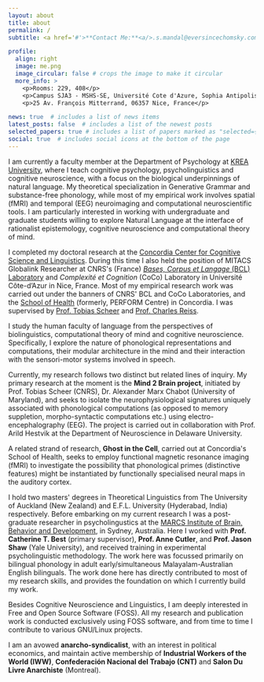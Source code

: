 ```yaml
---
layout: about
title: about
permalink: /
subtitle: <a href='#'>**Contact Me:**<a/>.s.mandal@eversincechomsky.com; sayantan.mandal@mail.concordia.ca.

profile:
  align: right
  image: me.png
  image_circular: false # crops the image to make it circular
  more_info: >
    <p>Rooms: 229, 408</p>
    <p>Campus SJA3 - MSHS-SE, Université Cote d'Azure, Sophia Antipolis 4</p>
    <p>25 Av. François Mitterrand, 06357 Nice, France</p>

news: true  # includes a list of news items
latest_posts: false  # includes a list of the newest posts
selected_papers: true # includes a list of papers marked as "selected={true}"
social: true  # includes social icons at the bottom of the page
---
```

I am currently a faculty member at the Department of Psychology at [KREA University](https://krea.edu.in/), where I teach cognitive psychology, psycholinguistics and cognitive neuroscience, with a focus on the biological underpinnings of natural language. My theoretical specialization in Generative Grammar and substance-free phonology, while most of my empirical work involves spatial (fMRI) and temporal (EEG) neuroimaging and computational neuroscientific tools. I am particularly interested in working with undergraduate and graduate students willing to explore Natural Language at the interface of rationalist epistemology, cognitive neuroscience and computational theory of mind.

I completed my doctoral research at the [Concordia Center for Cognitive Science and Linguistics](https://www.concordia.ca/artsci/research/cognitive-science-linguistics.html). During this time I also held the position of MITACS Globalink Researcher at CNRS's (France) [_Bases, Corpus et Langage_ (BCL) Laboratory](https://bcl.cnrs.fr/) and _Complexité et Cognition_ (CoCo) Laboratory in Université Côte-d’Azur in Nice, France. Most of my empirical research work was carried out under the banners of CNRS' BCL and CoCo Laboratories, and the [School of Health](https://www.concordia.ca/schoolofhealth.html) (formerly, PERFORM Centre) in Concordia. I was supervised by [Prof. Tobias Scheer](http://sites.unice.fr/scheer/) and [Prof. Charles Reiss](https://explore.concordia.ca/charles-reiss).

I study the human faculty of language from the perspectives of biolinguistics, computational theory of mind and cognitive neuroscience. Specifically, I explore the nature of phonological representations and computations, their modular architecture in the mind and their interaction with the sensori-motor systems involved in speech. 

Currently, my research follows two distinct but related lines of inquiry. My primary research at the moment is the **Mind 2 Brain project**, initiated by Prof. Tobias Scheer (CNRS), Dr. Alexander Marx Chabot (University of Maryland), and seeks to isolate the neurophysiological signatures uniquely associated with phonological computations (as opposed to memory suppletion, morpho-syntactic computations etc.) using electro-encephalography (EEG). The project is carried out in collaboration with Prof. Arild Hestvik at the Department of Neuroscience in Delaware University.

A related strand of research, **Ghost in the Cell**, carried out at Concordia's School of Health, seeks to employ functional magnetic resonance imaging (fMRI) to investigate the possibility that phonological primes (distinctive features) might be instantiated by functionally specialised neural maps in the auditory cortex.

I hold two masters' degrees in Theoretical Linguistics from The University of Auckland (New Zealand) and E.F.L. University (Hyderabad, India) respectively. Before embarking on my current research I was a post-graduate researcher in psycholingustics at the [MARCS Institute of Brain, Behavior and Development](https://www.westernsydney.edu.au/marcs), in Sydney, Australia. Here I worked with **Prof. Catherine T. Best** (primary supervisor), **Prof. Anne Cutler**, and **Prof. Jason Shaw** (Yale University), and received training in experimental psycholinguistic methodology. The work here was focussed primarily on bilingual phonology in adult early/simultaneous Malayalam-Australian English bilinguals. The work done here has directly contributed to most of my research skills, and provides the foundation on which I currently build my work.

Besides Cognitive Neuroscience and Linguistics, I am deeply interested in Free and Open Source Software (FOSS). All my research and publication work is conducted exclusively using FOSS software, and from time to time I contribute to various GNU/Linux projects.

I am an avowed **anarcho-syndicalist**, with an interest in political economics, and maintain active membership of **Industrial Workers of the World (IWW)**, **Confederación Nacional del Trabajo (CNT)** and **Salon Du Livre Anarchiste** (Montreal).
